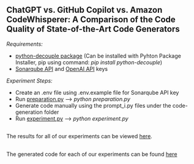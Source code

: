 ## ChatGPT vs. GitHub Copilot vs. Amazon CodeWhisperer: A Comparison of the Code Quality of State-of-the-Art Code Generators
*Requirements:*
- [python-decouple package](https://pypi.org/project/python-decouple/) (Can be installed with Pyhton Package Installer, pip using command: *pip install python-decouple*)
- [Sonarqube API](https://docs.sonarqube.org/latest/extend/web-api/) and [OpenAI API](https://openai.com/api/) keys

*Experiment Steps:*
- Create an .env file using .env.example file for Sonarqube API key
- Run [preparation.py](https://github.com/mirayayerdem/Github-Copilot-Amazon-Whisperer/blob/main/preparation.py)
  --> *python preparation.py*
- Generate code manually using the prompt_i.py files under the code-generation folder
- Run [experiment.py](https://github.com/mirayayerdem/Github-Copilot-Amazon-Whisperer/blob/main/experiment.py)
 --> *python experiment.py*
##
The results for all of our experiments can be viewed [here](https://github.com/mirayayerdem/Github-Copilot-Amazon-Whisperer/blob/main/misc/All%20Experiment%20Results.xlsx).

##
The generated code for each of our experiments can be found [here](https://github.com/mirayayerdem/Github-Copilot-Amazon-Whisperer/tree/main/misc/Experiment%20results)
